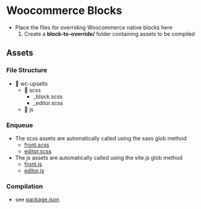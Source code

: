 # Woocommerce Blocks

- Place the files for overriding Woocommerce native blocks here
  1. Create a **block-to-override/** folder containing assets to be compiled

## Assets

### File Structure

- 📂 wc-upsells
  - 📂 scss
    - \_block.scss
    - \_editor.scss
  - 📂 js

### Enqueue

- The scss assets are automatically called using the sass glob method
  - [front.scss](../../assets/scss/front.scss)
  - [editor.scss](../../assets/scss/editor.scss)
- The js assets are automatically called using the vite.js glob method
  - [front.js](../../assets/js/front.js)
  - [editor.js](../../assets/js/editor.js)

### Compilation

- see [package.json](../../package.json)

